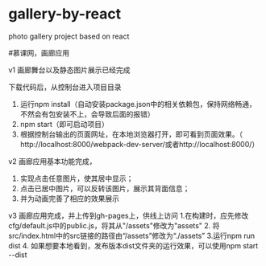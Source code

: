 # gallery-by-react
photo gallery project based on react

#慕课网，画廊应用 

v1
  画廊舞台以及静态图片展示已经完成

下载代码后，从控制台进入项目目录
1. 运行npm install（自动安装package.json中的相关依赖包，保持网络畅通，不然会有包安装不上，会导致后面的报错）
2. npm start（即可启动项目）
3. 根据控制台输出的页面网址，在本地浏览器打开，即可看到页面效果。（ http://localhost:8000/webpack-dev-server/或者http://localhost:8000/）


v2
画廊应用基本功能完成，
1. 实现点击任意图片，使其居中显示；
2. 点击已居中图片，可以反转该图片，展示其背面信息；
3. 并为动画完善了相应的效果展示

v3
画廊应用完成，并上传到gh-pages上，供线上访问
1.在构建时，应先修改cfg/default.js中的public.js，将其从"/assets"修改为"assets"
2. 将src/index.html中的src链接的路径由“/assets”修改为“./assets”
3.运行npm run dist
4. 如果想要本地看到，发布版本dist文件夹的运行效果，可以使用npm start --dist
